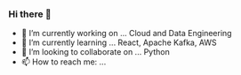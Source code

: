 ### Hi there 👋


- 🔭 I’m currently working on ... Cloud and Data Engineering
- 🌱 I’m currently learning ... React, Apache Kafka, AWS
- 👯 I’m looking to collaborate on ... Python
- 📫 How to reach me: ...

